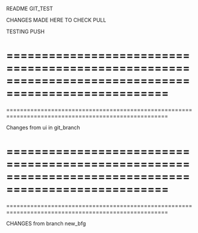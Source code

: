 README GIT_TEST

CHANGES MADE HERE TO CHECK PULL

TESTING PUSH

=====================================================================================================
=====================================================================================================
=====================================================================================================


Changes from ui in git_branch


=====================================================================================================
=====================================================================================================
=====================================================================================================

CHANGES from branch new_bfg
